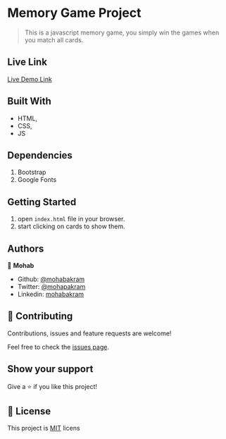 
# Memory Game Project

> This is a javascript memory game, you simply win the games when you match all cards.


## Live Link
[Live Demo Link](https://rawcdn.githack.com/mohapakram/memory-game/27302bd250e99d88ac98883ba23cde7fdd860a01/index.html)

## Built With

- HTML,
- CSS,
- JS

## Dependencies
1. Bootstrap
1. Google Fonts

## Getting Started

1. open `index.html` file in your browser.
1. start clicking on cards to show them.

## Authors

👤 **Mohab**

- Github: [@mohabakram](https://github.com/mohabakram)
- Twitter: [@mohapakram](https://twitter.com/mohapakram)
- Linkedin: [mohabakram](https://www.linkedin.com/in/mohab-akram-667093131/)


## 🤝 Contributing

Contributions, issues and feature requests are welcome!

Feel free to check the [issues page](issues/).

## Show your support

Give a ⭐️ if you like this project!

## 📝 License

This project is [MIT](lic.url) licens
